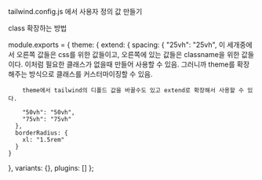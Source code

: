 tailwind.config.js 에서 사용자 정의 값 만들기

class 확장하는 방법

module.exports = {
  theme: {
    extend: {
      spacing: {
        "25vh": "25vh",  이 세개중에서 오른쪽 값들은 css를 위한 값들이고, 오른쪽에 있는 값들은 classname을 위한 값들이다. 이처럼 필요한 클래스가 없을때 만들어 사용할 수 있음.
        그러니까 theme를 확장해주는 방식으로 클래스를 커스터마이징할 수 있음.

        theme에서 tailwind의 디폴드 값을 바꿀수도 있고 extend로 확장해서 사용할 수 있다.

        "50vh": "50vh",
        "75vh": "75vh"
      },
      borderRadius: {
        xl: "1.5rem"
      }
    }
  },
  variants: {},
  plugins: []
};




